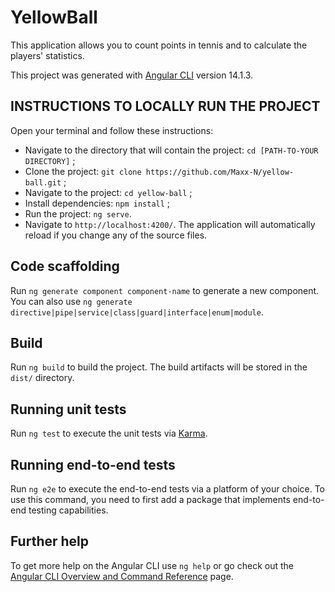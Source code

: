 # YellowBall

This application allows you to count points in tennis and to calculate the players' statistics.

This project was generated with [Angular CLI](https://github.com/angular/angular-cli) version 14.1.3.

## INSTRUCTIONS TO LOCALLY RUN THE PROJECT

Open your terminal and follow these instructions:
- Navigate to the directory that will contain the project: `cd [PATH-TO-YOUR DIRECTORY]` ;
- Clone the project: `git clone https://github.com/Maxx-N/yellow-ball.git` ;
- Navigate to the project: `cd yellow-ball` ;
- Install dependencies: `npm install` ;
- Run the project: `ng serve`.
- Navigate to `http://localhost:4200/`. The application will automatically reload if you change any of the source files.

## Code scaffolding

Run `ng generate component component-name` to generate a new component. You can also use `ng generate directive|pipe|service|class|guard|interface|enum|module`.

## Build

Run `ng build` to build the project. The build artifacts will be stored in the `dist/` directory.

## Running unit tests

Run `ng test` to execute the unit tests via [Karma](https://karma-runner.github.io).

## Running end-to-end tests

Run `ng e2e` to execute the end-to-end tests via a platform of your choice. To use this command, you need to first add a package that implements end-to-end testing capabilities.

## Further help

To get more help on the Angular CLI use `ng help` or go check out the [Angular CLI Overview and Command Reference](https://angular.io/cli) page.
